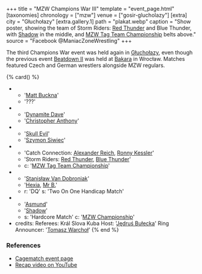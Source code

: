 +++
title = "MZW Champions War III"
template = "event_page.html"
[taxonomies]
chronology = ["mzw"]
venue = ["gosir-glucholazy"]
[extra]
city = "Głuchołazy"
[extra.gallery.1]
path = "plakat.webp"
caption = "Show poster, showing the team of Storm Riders: [Red Thunder](@/w/red-thunder.md) and Blue Thunder, with [Shadow](@/w/shadow.md) in the middle, and [MZW Tag Team Championship](@/c/mzw-tag-team-championship.md) belts above."
source = "Facebook @ManiacZoneWrestling"
+++

The third Champions War event was held again in [Głuchołazy](@/v/gosir-glucholazy.md), even though the previous event [Beatdown II](@/e/mzw/2017-02-18-mzw-beatdown-2.md) was held at [Bakara](@/v/bakara.md) in Wrocław. Matches featured Czech and German wrestlers alongside MZW regulars.

{% card() %}
- - '[Matt Buckna](@/w/matt-buckna.md)'
  - '???'
- - '[Dynamite Dave](@/w/dynamite-dave.md)'
  - '[Christopher Anthony](@/w/christopher-anthony.md)'
- - '[Skull Evil](@/w/skull-evil.md)'
  - '[Szymon Siwiec](@/w/szymon-siwiec.md)'
- - 'Catch Connection: [Alexander Reich](@/w/alex-ace.md), [Ronny Kessler](@/w/ronny-kessler.md)'
  - 'Storm Riders: [Red Thunder](@/w/red-thunder.md), [Blue Thunder](@/w/blue-thunder.md)'
  - c: '[MZW Tag Team Championship](@/c/mzw-tag-team-championship.md)'
- - '[Stanisław Van Dobroniak](@/w/stanislaw-van-dobroniak.md)'
  - '[Hexia](@/w/hexia.md), [Mr B.](@/w/mr-b.md)'
  - r: 'DQ'
    s: 'Two On One Handicap Match'
- - '[Asmund](@/w/asmund.md)'
  - '[Shadow](@/w/shadow.md)'
  - s: 'Hardcore Match'
    c: '[MZW Championship](@/c/mzw-championship.md)'
- credits:
    Referees: Král Slova Kuba
    Host: '[Jędruś Bułecka](@/w/jedrus-bulecka.md)'
    Ring Announcer: '[Tomasz Warchoł](@/w/tomasz-warchol.md)'
{% end %}

### References

* [Cagematch event page](https://www.cagematch.net/?id=1&nr=177221)
* [Recap video on YouTube](https://www.youtube.com/watch?v=zYz0fUurPBg)
